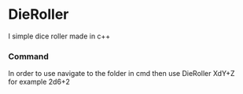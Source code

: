 # DieRoller
I simple dice roller made in c++ <br>
### Command <br>
In order to use navigate to the folder in cmd then use DieRoller XdY+Z <br>
for example 2d6+2